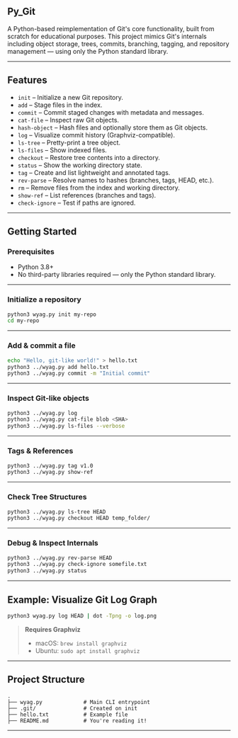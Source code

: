## Py_Git

A Python-based reimplementation of Git's core functionality, built from scratch for educational purposes. This project mimics Git's internals including object storage, trees, commits, branching, tagging, and repository management — using only the Python standard library.

---

## Features

- `init` – Initialize a new Git repository.
- `add` – Stage files in the index.
- `commit` – Commit staged changes with metadata and messages.
- `cat-file` – Inspect raw Git objects.
- `hash-object` – Hash files and optionally store them as Git objects.
- `log` – Visualize commit history (Graphviz-compatible).
- `ls-tree` – Pretty-print a tree object.
- `ls-files` – Show indexed files.
- `checkout` – Restore tree contents into a directory.
- `status` – Show the working directory state.
- `tag` – Create and list lightweight and annotated tags.
- `rev-parse` – Resolve names to hashes (branches, tags, HEAD, etc.).
- `rm` – Remove files from the index and working directory.
- `show-ref` – List references (branches and tags).
- `check-ignore` – Test if paths are ignored.

---

## Getting Started

### Prerequisites

- Python 3.8+
- No third-party libraries required — only the Python standard library.

---

### Initialize a repository

```bash
python3 wyag.py init my-repo
cd my-repo
```

---

### Add & commit a file

```bash
echo "Hello, git-like world!" > hello.txt
python3 ../wyag.py add hello.txt
python3 ../wyag.py commit -m "Initial commit"
```

---

###  Inspect Git-like objects

```bash
python3 ../wyag.py log
python3 ../wyag.py cat-file blob <SHA>
python3 ../wyag.py ls-files --verbose
```

---

### Tags & References

```bash
python3 ../wyag.py tag v1.0
python3 ../wyag.py show-ref
```

---

### Check Tree Structures

```bash
python3 ../wyag.py ls-tree HEAD
python3 ../wyag.py checkout HEAD temp_folder/
```

---

### Debug & Inspect Internals

```bash
python3 ../wyag.py rev-parse HEAD
python3 ../wyag.py check-ignore somefile.txt
python3 ../wyag.py status
```

---

## Example: Visualize Git Log Graph

```bash
python3 wyag.py log HEAD | dot -Tpng -o log.png
```

> **Requires Graphviz**  
> - macOS: `brew install graphviz`  
> - Ubuntu: `sudo apt install graphviz`

---

## Project Structure

```
.
├── wyag.py             # Main CLI entrypoint
├── .git/               # Created on init
├── hello.txt           # Example file
├── README.md           # You're reading it!
```

---



